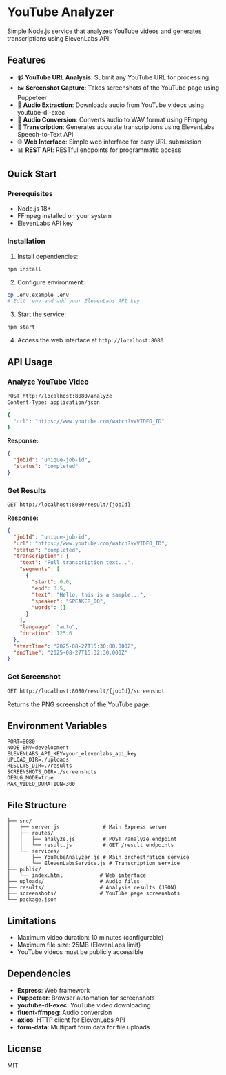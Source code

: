 # YouTube Analyzer

Simple Node.js service that analyzes YouTube videos and generates transcriptions using ElevenLabs API.

## Features

- 📹 **YouTube URL Analysis**: Submit any YouTube URL for processing
- 🖼️ **Screenshot Capture**: Takes screenshots of the YouTube page using Puppeteer
- 🎵 **Audio Extraction**: Downloads audio from YouTube videos using youtube-dl-exec
- 🔄 **Audio Conversion**: Converts audio to WAV format using FFmpeg
- 📝 **Transcription**: Generates accurate transcriptions using ElevenLabs Speech-to-Text API
- 🌐 **Web Interface**: Simple web interface for easy URL submission
- 📊 **REST API**: RESTful endpoints for programmatic access

## Quick Start

### Prerequisites

- Node.js 18+
- FFmpeg installed on your system
- ElevenLabs API key

### Installation

1. Install dependencies:

```bash
npm install
```

2. Configure environment:

```bash
cp .env.example .env
# Edit .env and add your ElevenLabs API key
```

3. Start the service:

```bash
npm start
```

4. Access the web interface at `http://localhost:8080`

## API Usage

### Analyze YouTube Video

```bash
POST http://localhost:8080/analyze
Content-Type: application/json

{
  "url": "https://www.youtube.com/watch?v=VIDEO_ID"
}
```

**Response:**

```json
{
  "jobId": "unique-job-id",
  "status": "completed"
}
```

### Get Results

```bash
GET http://localhost:8080/result/{jobId}
```

**Response:**

```json
{
  "jobId": "unique-job-id",
  "url": "https://www.youtube.com/watch?v=VIDEO_ID",
  "status": "completed",
  "transcription": {
    "text": "Full transcription text...",
    "segments": [
      {
        "start": 0.0,
        "end": 3.5,
        "text": "Hello, this is a sample...",
        "speaker": "SPEAKER_00",
        "words": []
      }
    ],
    "language": "auto",
    "duration": 125.6
  },
  "startTime": "2025-08-27T15:30:00.000Z",
  "endTime": "2025-08-27T15:32:30.000Z"
}
```

### Get Screenshot

```bash
GET http://localhost:8080/result/{jobId}/screenshot
```

Returns the PNG screenshot of the YouTube page.

## Environment Variables

```env
PORT=8080
NODE_ENV=development
ELEVENLABS_API_KEY=your_elevenlabs_api_key
UPLOAD_DIR=./uploads
RESULTS_DIR=./results
SCREENSHOTS_DIR=./screenshots
DEBUG_MODE=true
MAX_VIDEO_DURATION=300
```

## File Structure

```
├── src/
│   ├── server.js              # Main Express server
│   ├── routes/
│   │   ├── analyze.js         # POST /analyze endpoint
│   │   └── result.js          # GET /result endpoints
│   └── services/
│       ├── YouTubeAnalyzer.js # Main orchestration service
│       └── ElevenLabsService.js # Transcription service
├── public/
│   └── index.html            # Web interface
├── uploads/                  # Audio files
├── results/                  # Analysis results (JSON)
├── screenshots/              # YouTube page screenshots
└── package.json
```

## Limitations

- Maximum video duration: 10 minutes (configurable)
- Maximum file size: 25MB (ElevenLabs limit)
- YouTube videos must be publicly accessible

## Dependencies

- **Express**: Web framework
- **Puppeteer**: Browser automation for screenshots
- **youtube-dl-exec**: YouTube video downloading
- **fluent-ffmpeg**: Audio conversion
- **axios**: HTTP client for ElevenLabs API
- **form-data**: Multipart form data for file uploads

## License

MIT
